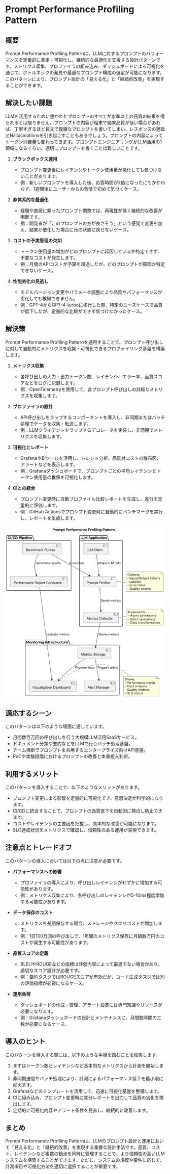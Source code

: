 # Prompt Performance Profiling Pattern

## 概要

Prompt Performance Profiling Patternは、LLMに対するプロンプトのパフォーマンスを定量的に測定・可視化し、継続的な最適化を支援する設計パターンです。メトリクス収集、プロファイラの組み込み、ダッシュボードによる可視化を通じて、ボトルネックの発見や最適なプロンプト構成の選定が可能になります。このパターンにより、プロンプト設計の「見える化」と「継続的改善」を実現することができます。

## 解決したい課題

LLMを活用するために書かれたプロンプトのすべてが水準以上の品質の結果を得られるとは限りません。プロンプトの内容が粗末で結果品質が低い場合があれば、丁寧すぎるほど長文で複雑なプロンプトを書いてしまい、レスポンスの遅延とHallucinationsを引き起こすこともあるでしょう。プロンプトの内容によってトークン消費量も変わってきます。プロンプトエンジニアリングがLLM活用の1領域になるくらい、適切にプロンプトを書くことは難しいことです。

1. **ブラックボックス運用**
   - プロンプト変更後にレイテンシやトークン使用量が悪化しても気づけないことがあります。
   - 例：新しいプロンプトを導入した後、応答時間が2倍になったにもかかわらず、1週間後にユーザーからの苦情で初めて気づくケース。

2. **非体系的な最適化**
   - 経験や直感に頼ったプロンプト調整では、再現性が低く継続的な改善が困難です。
   - 例：開発者が「このプロンプトの方が良さそう」という感覚で変更を加え、結果が悪化した場合に元の状態に戻せないケース。

3. **コストの予実管理の欠如**
   - トークン使用量の増加がどのプロンプトに起因しているか特定できず、不要なコストが発生します。
   - 例：月間のAPIコストが予算を超過したが、どのプロンプトが原因か特定できないケース。

4. **性能劣化の見逃し**
   - モデルバージョン変更やパラメータ調整により品質やパフォーマンスが劣化しても検知できません。
   - 例：GPT-4からGPT-4-turboに移行した際、特定のユースケースで品質が低下したが、定量的な比較ができず気づけなかったケース。

## 解決策

Prompt Performance Profiling Patternを適用することで、プロンプト呼び出しに対して自動的にメトリクスを収集・可視化できるプロファイリング基盤を構築します。

1. **メトリクス収集**
   - 各呼び出しの入力・出力トークン数、レイテンシ、エラー率、品質スコアなどをログに記録します。
   - 例：OpenTelemetryを使用して、各プロンプト呼び出しの詳細なメトリクスを収集します。

2. **プロファイラの設計**
   - API呼び出しをラップするコンポーネントを導入し、非同期またはバッチ処理でデータを収集・転送します。
   - 例：LLMクライアントをラップするデコレータを実装し、非同期でメトリクスを収集します。

3. **可視化とレポート**
   - GrafanaやBIツールを活用し、トレンド分析、品質対コストの散布図、アラートなどを表示します。
   - 例：Grafanaダッシュボードで、プロンプトごとの平均レイテンシとトークン使用量の推移を可視化します。

4. **CIとの統合**
   - プロンプト変更時に自動プロファイル比較レポートを生成し、差分を定量的に評価します。
   - 例：GitHub Actionsでプロンプト変更時に自動的にベンチマークを実行し、レポートを生成します。

![img](uml/images/prompt_performance_profiling_pattern.png)

## 適応するシーン

このパターンは以下のような場面に適しています。

- 月間数百万回の呼び出しを行う大規模LLM活用SaaSサービス。
- ドキュメント分類や要約などをLLMで行うバッチ処理基盤。
- チーム横断でプロンプトを共用するエンタープライズ向けAPI基盤。
- PoCや実験段階におけるプロンプトの改善と本番投入判断。

## 利用するメリット

このパターンを導入することで、以下のようなメリットがあります。

- プロンプト変更による影響を定量的に可視化でき、意思決定が科学的になります。
- CI/CDに統合することで、プロンプトの品質低下を自動的に検出し防止できます。
- コストやレイテンシの主要因を把握し、効率的な改善が可能になります。
- SLO達成状況をメトリクスで確認し、信頼性のある運用が実現できます。

## 注意点とトレードオフ

このパターンの導入においては以下の点に注意が必要です。

- **パフォーマンスへの影響**
  - プロファイラの導入により、呼び出しレイテンシがわずかに増加する可能性があります。
  - 例：メトリクス収集により、各呼び出しのレイテンシが5-10ms程度増加する可能性があります。

- **データ保存のコスト**
  - メトリクスを長期保存する場合、ストレージやクエリコストが増加します。
  - 例：1日100万回の呼び出しで、1年間のメトリクス保存に月額数万円のコストが発生する可能性があります。

- **品質スコアの定義**
  - BLEUやROUGEなどの指標は評価内容によって最適でない場合があり、適切なスコア設計が必要です。
  - 例：要約タスクではROUGEスコアが有効だが、コード生成タスクでは別の評価指標が必要になるケース。

- **運用負荷**
  - ダッシュボードの作成・管理、アラート設定には専門知識やリソースが必要になります。
  - 例：Grafanaダッシュボードの設計とメンテナンスに、月間数時間の工数が必要になるケース。

## 導入のヒント

このパターンを導入する際には、以下のような手順を踏むことを推奨します。

1. まずはトークン数とレイテンシなど基本的なメトリクスから計測を開始します。
2. 非同期送信やバッチ処理により、計測によるパフォーマンス低下を最小限に抑えます。
3. Grafanaなどのテンプレートを活用して、迅速に可視化基盤を整備します。
4. CIに組み込み、プロンプト変更時に差分レポートを出力して品質の劣化を検出します。
5. 定期的に可視化内容やアラート条件を見直し、継続的に改善します。

## まとめ

Prompt Performance Profiling Patternは、LLMのプロンプト設計と運用において「見える化」と「継続的改善」を実現する重要な設計手法です。品質、コスト、レイテンシなど複数の観点を同時に管理することで、より信頼性の高いLLMシステムを構築することができます。ただし、システムの規模や要件に応じて、計測項目や可視化方法を適切に選択することが重要です。
